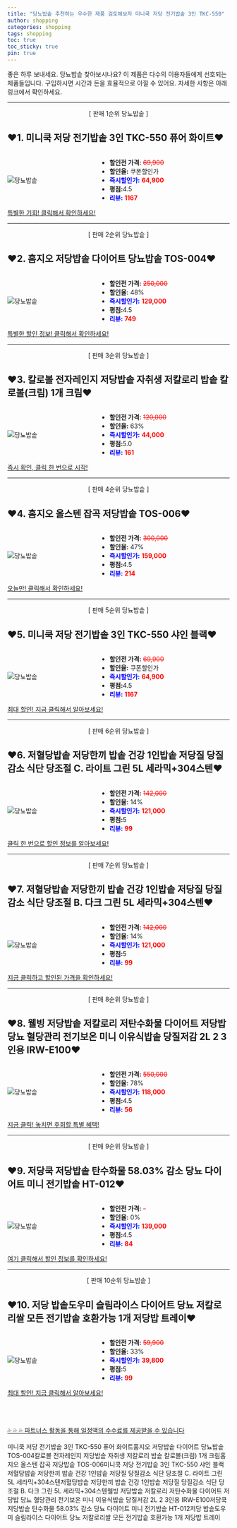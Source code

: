 ```yaml
---
title: "당뇨밥솥 추천하는 우수한 제품 검토해보자 미니쿡 저당 전기밥솥 3인 TKC-550"
author: shopping
categories: shopping
tags: shopping
toc: true
toc_sticky: true
pin: true
---
```

좋은 하루 보내세요. 당뇨밥솥 찾아보시나요? 이 제품은 다수의 이용자들에게 선호되는 제품들입니다. 구입하시면 시간과 돈을 효율적으로 아낄 수 있어요. 자세한 사항은 아래 링크에서 확인하세요.

---
<p class="toplist" style="margin: 0 auto; display: block; width: fit-content;">[ 판매 1순위 당뇨밥솥 ]</p>

<h2><strong>❤️1. 미니쿡 저당 전기밥솥 3인 TKC-550 퓨어 화이트❤️</strong></h2>

<div style="display: flex; align-items: center;">
    <div style="flex: 0.4;">
        <img src="https://thumbnail9.coupangcdn.com/thumbnails/remote/230x230ex/image/retail/images/591356295900056-ea1afe25-9d1c-46d9-a57b-daca1c5f4891.png" alt="당뇨밥솥" style="max-width: 100%;">
    </div>
    <div style="flex: 0.6; margin-left: 10px;">
        <ul>
            <li><strong>할인전 가격:</strong> <del style="color: red;">69,900</del></li>
            <li><strong>할인율:</strong> 쿠폰할인가</li>
            <li><span style='color:blue'><strong>즉시할인가:</strong></span> <span style='color:red'><strong>64,900</strong></span></li>
            <li><strong>평점:</strong>4.5</li>
            <li><span style='color:blue'><strong>리뷰:</strong></span> <span style='color:red'><strong>1167</strong></span></li>
        </ul>
    </div>
</div>
<div class="center">
    <a href="https://William4Davisa.github.io?lptag=AF9450613&subid=githubio&pageKey=1955203857&traceid=V0-153&itemId=3322379006&vendorItemId=71309243039" class="myButton">
        특별한 기회! 클릭해서 확인하세요!
    </a>
</div>


---
<p class="toplist" style="margin: 0 auto; display: block; width: fit-content;">[ 판매 2순위 당뇨밥솥 ]</p>

<h2><strong>❤️2. 홈지오 저당밥솥 다이어트 당뇨밥솥 TOS-004❤️</strong></h2>

<div style="display: flex; align-items: center;">
    <div style="flex: 0.4;">
        <img src="https://thumbnail7.coupangcdn.com/thumbnails/remote/230x230ex/image/vendor_inventory/570b/69f01c8c894e41d7dc6417f74335c655556721eeb6105230cb73d4faabcf.jpg" alt="당뇨밥솥" style="max-width: 100%;">
    </div>
    <div style="flex: 0.6; margin-left: 10px;">
        <ul>
            <li><strong>할인전 가격:</strong> <del style="color: red;">250,000</del></li>
            <li><strong>할인율:</strong> 48%</li>
            <li><span style='color:blue'><strong>즉시할인가:</strong></span> <span style='color:red'><strong>129,000</strong></span></li>
            <li><strong>평점:</strong>4.5</li>
            <li><span style='color:blue'><strong>리뷰:</strong></span> <span style='color:red'><strong>749</strong></span></li>
        </ul>
    </div>
</div>
<div class="center">
    <a href="https://William4Davisa.github.io?lptag=AF9450613&subid=githubio&pageKey=7279090425&traceid=V0-153&itemId=18580604935&vendorItemId=85717259231" class="myButton">
        특별한 할인 정보! 클릭해서 확인하세요!
    </a>
</div>


---
<p class="toplist" style="margin: 0 auto; display: block; width: fit-content;">[ 판매 3순위 당뇨밥솥 ]</p>

<h2><strong>❤️3. 칼로볼 전자레인지 저당밥솥 자취생 저칼로리 밥솥 칼로볼(크림) 1개 크림❤️</strong></h2>

<div style="display: flex; align-items: center;">
    <div style="flex: 0.4;">
        <img src="https://thumbnail7.coupangcdn.com/thumbnails/remote/230x230ex/image/vendor_inventory/3946/25d1055bf75e22799351c7c636ecd89c57261b583cf3d03703508f8a2428.jpg" alt="당뇨밥솥" style="max-width: 100%;">
    </div>
    <div style="flex: 0.6; margin-left: 10px;">
        <ul>
            <li><strong>할인전 가격:</strong> <del style="color: red;">120,000</del></li>
            <li><strong>할인율:</strong> 63%</li>
            <li><span style='color:blue'><strong>즉시할인가:</strong></span> <span style='color:red'><strong>44,000</strong></span></li>
            <li><strong>평점:</strong>5.0</li>
            <li><span style='color:blue'><strong>리뷰:</strong></span> <span style='color:red'><strong>161</strong></span></li>
        </ul>
    </div>
</div>
<div class="center">
    <a href="https://William4Davisa.github.io?lptag=AF9450613&subid=githubio&pageKey=7503367956&traceid=V0-153&itemId=19645565393&vendorItemId=87385058715" class="myButton">
        즉시 확인, 클릭 한 번으로 시작!
    </a>
</div>


---
<p class="toplist" style="margin: 0 auto; display: block; width: fit-content;">[ 판매 4순위 당뇨밥솥 ]</p>

<h2><strong>❤️4. 홈지오 올스텐 잡곡 저당밥솥 TOS-006❤️</strong></h2>

<div style="display: flex; align-items: center;">
    <div style="flex: 0.4;">
        <img src="https://thumbnail7.coupangcdn.com/thumbnails/remote/230x230ex/image/vendor_inventory/777b/21bb7c46b7e2601c1364bd341254bb7e1954ac96fe964664c273873868bc.jpg" alt="당뇨밥솥" style="max-width: 100%;">
    </div>
    <div style="flex: 0.6; margin-left: 10px;">
        <ul>
            <li><strong>할인전 가격:</strong> <del style="color: red;">300,000</del></li>
            <li><strong>할인율:</strong> 47%</li>
            <li><span style='color:blue'><strong>즉시할인가:</strong></span> <span style='color:red'><strong>159,000</strong></span></li>
            <li><strong>평점:</strong>4.5</li>
            <li><span style='color:blue'><strong>리뷰:</strong></span> <span style='color:red'><strong>214</strong></span></li>
        </ul>
    </div>
</div>
<div class="center">
    <a href="https://William4Davisa.github.io?lptag=AF9450613&subid=githubio&pageKey=8063220572&traceid=V0-153&itemId=22664874735&vendorItemId=89703101676" class="myButton">
        오늘만! 클릭해서 확인하세요!
    </a>
</div>


---
<p class="toplist" style="margin: 0 auto; display: block; width: fit-content;">[ 판매 5순위 당뇨밥솥 ]</p>

<h2><strong>❤️5. 미니쿡 저당 전기밥솥 3인 TKC-550 샤인 블랙❤️</strong></h2>

<div style="display: flex; align-items: center;">
    <div style="flex: 0.4;">
        <img src="https://thumbnail10.coupangcdn.com/thumbnails/remote/230x230ex/image/retail/images/92233877223676-7a7eda73-5aba-4fe8-b73b-99b4f1bb4d03.png" alt="당뇨밥솥" style="max-width: 100%;">
    </div>
    <div style="flex: 0.6; margin-left: 10px;">
        <ul>
            <li><strong>할인전 가격:</strong> <del style="color: red;">69,900</del></li>
            <li><strong>할인율:</strong> 쿠폰할인가</li>
            <li><span style='color:blue'><strong>즉시할인가:</strong></span> <span style='color:red'><strong>64,900</strong></span></li>
            <li><strong>평점:</strong>4.5</li>
            <li><span style='color:blue'><strong>리뷰:</strong></span> <span style='color:red'><strong>1167</strong></span></li>
        </ul>
    </div>
</div>
<div class="center">
    <a href="https://William4Davisa.github.io?lptag=AF9450613&subid=githubio&pageKey=1955203857&traceid=V0-153&itemId=3322379004&vendorItemId=71309243002" class="myButton">
        최대 할인! 지금 클릭해서 알아보세요!
    </a>
</div>


---
<p class="toplist" style="margin: 0 auto; display: block; width: fit-content;">[ 판매 6순위 당뇨밥솥 ]</p>

<h2><strong>❤️6. 저혈당밥솥 저당한끼 밥솥 건강 1인밥솥 저당질 당질감소 식단 당조절 C. 라이트 그린 5L 세라믹+304스텐❤️</strong></h2>

<div style="display: flex; align-items: center;">
    <div style="flex: 0.4;">
        <img src="https://thumbnail7.coupangcdn.com/thumbnails/remote/230x230ex/image/vendor_inventory/743d/4584e10fe657f6c5fe2d3b3d3be25e1d867641ac9dc4f1f82df33d350ba0.jpg" alt="당뇨밥솥" style="max-width: 100%;">
    </div>
    <div style="flex: 0.6; margin-left: 10px;">
        <ul>
            <li><strong>할인전 가격:</strong> <del style="color: red;">142,000</del></li>
            <li><strong>할인율:</strong> 14%</li>
            <li><span style='color:blue'><strong>즉시할인가:</strong></span> <span style='color:red'><strong>121,000</strong></span></li>
            <li><strong>평점:</strong>5</li>
            <li><span style='color:blue'><strong>리뷰:</strong></span> <span style='color:red'><strong>99</strong></span></li>
        </ul>
    </div>
</div>
<div class="center">
    <a href="https://William4Davisa.github.io?lptag=AF9450613&subid=githubio&pageKey=7725301555&traceid=V0-153&itemId=20744138497&vendorItemId=87814518421" class="myButton">
        클릭 한 번으로 할인 정보를 알아보세요!
    </a>
</div>


---
<p class="toplist" style="margin: 0 auto; display: block; width: fit-content;">[ 판매 7순위 당뇨밥솥 ]</p>

<h2><strong>❤️7. 저혈당밥솥 저당한끼 밥솥 건강 1인밥솥 저당질 당질감소 식단 당조절 B. 다크 그린 5L 세라믹+304스텐❤️</strong></h2>

<div style="display: flex; align-items: center;">
    <div style="flex: 0.4;">
        <img src="https://thumbnail7.coupangcdn.com/thumbnails/remote/230x230ex/image/vendor_inventory/743d/4584e10fe657f6c5fe2d3b3d3be25e1d867641ac9dc4f1f82df33d350ba0.jpg" alt="당뇨밥솥" style="max-width: 100%;">
    </div>
    <div style="flex: 0.6; margin-left: 10px;">
        <ul>
            <li><strong>할인전 가격:</strong> <del style="color: red;">142,000</del></li>
            <li><strong>할인율:</strong> 14%</li>
            <li><span style='color:blue'><strong>즉시할인가:</strong></span> <span style='color:red'><strong>121,000</strong></span></li>
            <li><strong>평점:</strong>5</li>
            <li><span style='color:blue'><strong>리뷰:</strong></span> <span style='color:red'><strong>99</strong></span></li>
        </ul>
    </div>
</div>
<div class="center">
    <a href="https://William4Davisa.github.io?lptag=AF9450613&subid=githubio&pageKey=7725301555&traceid=V0-153&itemId=20744138501&vendorItemId=87814518454" class="myButton">
        지금 클릭하고 할인된 가격을 확인하세요!
    </a>
</div>


---
<p class="toplist" style="margin: 0 auto; display: block; width: fit-content;">[ 판매 8순위 당뇨밥솥 ]</p>

<h2><strong>❤️8. 웰빙 저당밥솥 저칼로리 저탄수화물 다이어트 저당밥 당뇨 혈당관리 전기보온 미니 이유식밥솥 당질저감 2L 2 3인용 IRW-E100❤️</strong></h2>

<div style="display: flex; align-items: center;">
    <div style="flex: 0.4;">
        <img src="https://thumbnail9.coupangcdn.com/thumbnails/remote/230x230ex/image/vendor_inventory/391e/d9d389f5eb434ce0ce01d9242aefc358ef84706bbd22307817277fbbfaa9.jpg" alt="당뇨밥솥" style="max-width: 100%;">
    </div>
    <div style="flex: 0.6; margin-left: 10px;">
        <ul>
            <li><strong>할인전 가격:</strong> <del style="color: red;">550,000</del></li>
            <li><strong>할인율:</strong> 78%</li>
            <li><span style='color:blue'><strong>즉시할인가:</strong></span> <span style='color:red'><strong>118,000</strong></span></li>
            <li><strong>평점:</strong>4.5</li>
            <li><span style='color:blue'><strong>리뷰:</strong></span> <span style='color:red'><strong>56</strong></span></li>
        </ul>
    </div>
</div>
<div class="center">
    <a href="https://William4Davisa.github.io?lptag=AF9450613&subid=githubio&pageKey=7551705877&traceid=V0-153&itemId=19875227212&vendorItemId=90335865869" class="myButton">
        지금 클릭! 놓치면 후회할 특별 혜택!
    </a>
</div>


---
<p class="toplist" style="margin: 0 auto; display: block; width: fit-content;">[ 판매 9순위 당뇨밥솥 ]</p>

<h2><strong>❤️9. 저당쿡 저당밥솥 탄수화물 58.03% 감소 당뇨 다이어트 미니 전기밥솥 HT-012❤️</strong></h2>

<div style="display: flex; align-items: center;">
    <div style="flex: 0.4;">
        <img src="https://thumbnail10.coupangcdn.com/thumbnails/remote/230x230ex/image/vendor_inventory/a44f/10b8bb95ea7be2f2b458c11200038cce79ea7bfb11adb382edd0c191bc18.jpg" alt="당뇨밥솥" style="max-width: 100%;">
    </div>
    <div style="flex: 0.6; margin-left: 10px;">
        <ul>
            <li><strong>할인전 가격:</strong> <del style="color: red;">-</del></li>
            <li><strong>할인율:</strong> 0%</li>
            <li><span style='color:blue'><strong>즉시할인가:</strong></span> <span style='color:red'><strong>139,000</strong></span></li>
            <li><strong>평점:</strong>4.5</li>
            <li><span style='color:blue'><strong>리뷰:</strong></span> <span style='color:red'><strong>84</strong></span></li>
        </ul>
    </div>
</div>
<div class="center">
    <a href="https://William4Davisa.github.io?lptag=AF9450613&subid=githubio&pageKey=7644132080&traceid=V0-153&itemId=20320652986&vendorItemId=89056353693" class="myButton">
        여기 클릭해서 할인 정보를 확인하세요!
    </a>
</div>


---
<p class="toplist" style="margin: 0 auto; display: block; width: fit-content;">[ 판매 10순위 당뇨밥솥 ]</p>

<h2><strong>❤️10. 저당 밥솥도우미 슬림라이스 다이어트 당뇨 저칼로리쌀 모든 전기밥솥 호환가능 1개 저당밥 트레이❤️</strong></h2>

<div style="display: flex; align-items: center;">
    <div style="flex: 0.4;">
        <img src="https://thumbnail9.coupangcdn.com/thumbnails/remote/230x230ex/image/vendor_inventory/1bad/073c5a9097ee72b276d0467ba2a9ab3fa3891551dbb5771fbaac29e558e6.jpg" alt="당뇨밥솥" style="max-width: 100%;">
    </div>
    <div style="flex: 0.6; margin-left: 10px;">
        <ul>
            <li><strong>할인전 가격:</strong> <del style="color: red;">59,900</del></li>
            <li><strong>할인율:</strong> 33%</li>
            <li><span style='color:blue'><strong>즉시할인가:</strong></span> <span style='color:red'><strong>39,800</strong></span></li>
            <li><strong>평점:</strong>5</li>
            <li><span style='color:blue'><strong>리뷰:</strong></span> <span style='color:red'><strong>99</strong></span></li>
        </ul>
    </div>
</div>
<div class="center">
    <a href="https://William4Davisa.github.io?lptag=AF9450613&subid=githubio&pageKey=8234034340&traceid=V0-153&itemId=23701477134&vendorItemId=90726528608" class="myButton">
        최대 할인! 지금 클릭해서 알아보세요!
    </a>
</div>

<br><br><br>[💦 💦 💦 파트너스 활동을 통해 일정액의 수수료를 제공받을 수 있습니다](https://link.coupang.com/a/bcpT2c)<br><br>미니쿡 저당 전기밥솥 3인 TKC-550 퓨어 화이트홈지오 저당밥솥 다이어트 당뇨밥솥 TOS-004칼로볼 전자레인지 저당밥솥 자취생 저칼로리 밥솥 칼로볼(크림) 1개 크림홈지오 올스텐 잡곡 저당밥솥 TOS-006미니쿡 저당 전기밥솥 3인 TKC-550 샤인 블랙저혈당밥솥 저당한끼 밥솥 건강 1인밥솥 저당질 당질감소 식단 당조절 C. 라이트 그린 5L 세라믹+304스텐저혈당밥솥 저당한끼 밥솥 건강 1인밥솥 저당질 당질감소 식단 당조절 B. 다크 그린 5L 세라믹+304스텐웰빙 저당밥솥 저칼로리 저탄수화물 다이어트 저당밥 당뇨 혈당관리 전기보온 미니 이유식밥솥 당질저감 2L 2 3인용 IRW-E100저당쿡 저당밥솥 탄수화물 58.03% 감소 당뇨 다이어트 미니 전기밥솥 HT-012저당 밥솥도우미 슬림라이스 다이어트 당뇨 저칼로리쌀 모든 전기밥솥 호환가능 1개 저당밥 트레이